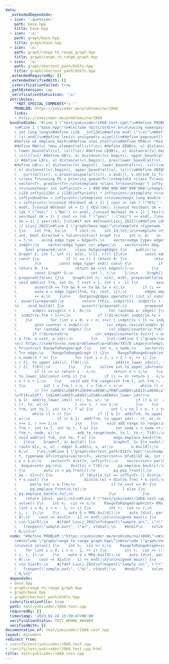 ```yaml
---
data:
  _extendedDependsOn:
  - icon: ':question:'
    path: base.hpp
    title: base.hpp
  - icon: ':x:'
    path: graph/base.hpp
    title: graph/base.hpp
  - icon: ':x:'
    path: graph/range_to_range_graph.hpp
    title: graph/range_to_range_graph.hpp
  - icon: ':x:'
    path: graph/shortest_path/01bfs.hpp
    title: graph/shortest_path/01bfs.hpp
  _extendedRequiredBy: []
  _extendedVerifiedWith: []
  _isVerificationFailed: true
  _pathExtension: cpp
  _verificationStatusIcon: ':x:'
  attributes:
    '*NOT_SPECIAL_COMMENTS*': ''
    PROBLEM: https://yukicoder.me/problems/no/1868
    links:
    - https://yukicoder.me/problems/no/1868
  bundledCode: "#line 1 \"test/yukicoder/1868.test.cpp\"\n#define PROBLEM \"https://yukicoder.me/problems/no/1868\"\
    \n#line 1 \"base.hpp\"\n#include <bits/stdc++.h>\n\nusing namespace std;\n\n#define\
    \ int long long\n#define i128 __int128\n#define endl \"\\n\"\n#define all(v) (v).begin(),\
    \ (v).end()\n#define len(v) unsigned(v.size())\n#define popcountll(x) __builtin_popcountll(x)\n\
    #define eb emplace_back\n#define stoi stoll\n\n#define MIN(v) *min_element(all(v))\n\
    #define MAX(v) *max_element(all(v))\n// #define GEQB(v, x) distance((v).begin(),\
    \ lower_bound(all(v), (x)))\n// #define LEQB(v, x) distance((v).begin(), prev(upper_bound(all(v),\
    \ (x))))\n// #define GB(v, x) distance((v).begin(), upper_bound(all(v), (x)))\n\
    // #define LB(v, x) distance((v).begin(), prev(lower_bound(all(v), (x))))\n\n\
    #define LB(v, x) distance((v).begin(), lower_bound(all(v), (x)))\n#define UB(v,\
    \ x) distance((v).begin(), upper_bound(all(v), (x)))\n#define UNIQUE(v) \\\n \
    \   sort(all(v)), v.erase(unique(all(v)), v.end()), v.shrink_to_fit()\n\ntemplate\
    \ <class T>\nusing PQ = priority_queue<T>;\ntemplate <class T>\nusing PQG = priority_queue<T,\
    \ vector<T>, greater<T>>;\n\ntemplate <class T>\nconstexpr T infty = 0;\ntemplate\
    \ <>\nconstexpr int infty<int> = 1'000'000'000'000'000'000;\ntemplate <>\nconstexpr\
    \ i128 infty<i128> = i128(infty<int>) * infty<int>;\ntemplate <>\nconstexpr double\
    \ infty<double> = infty<int>;\ntemplate <>\nconstexpr long double infty<long double>\
    \ = infty<int>;\n\nvoid YES(bool ok = 1) { cout << (ok ? \"YES\" : \"NO\") <<\
    \ endl; }\nvoid NO(bool ok = 1) { YES(!ok); }\nvoid Yes(bool ok = 1) { cout <<\
    \ (ok ? \"Yes\" : \"No\") << endl; }\nvoid No(bool ok = 1) { Yes(!ok); }\nvoid\
    \ yes(bool ok = 1) { cout << (ok ? \"yes\" : \"no\") << endl; }\nvoid no(bool\
    \ ok = 1) { yes(!ok); }\n\n#if not defined(Liucj_2022)\n#define LOG(...)\n#endif\
    \ // Liucj_2022\n#line 2 \"graph/base.hpp\"\n\ntemplate <typename T>\nstruct Edge\
    \ {\n    int frm, to;\n    T cost;\n    int id;\n};\n\ntemplate <typename T =\
    \ int, bool directed = false>\nstruct Graph {\n    int n, m;   \n    using cost_type\
    \ = T;\n    using edge_type = Edge<T>;\n    vector<edge_type> edges;\n    vector<int>\
    \ indptr;\n    vector<edge_type> csr_edges;\n    vector<int> deg, indeg, outdeg;\n\
    \    bool prepared;\n\n    class OutgoingEdges {\n    public:\n        OutgoingEdges(const\
    \ Graph* G, int l, int r): G(G), l(l), r(r) {}\n\n        const edge_type* begin()\
    \ const {\n            if (l == r) { return 0; }\n            return &G->csr_edges[l];\n\
    \        }\n        const edge_type* end() const {\n            if (l == r) {\
    \ return 0; }\n            return &G->csr_edges[r];\n        }\n    \n    private:\n\
    \        const Graph* G;\n        int l, r;\n    };\n\n    Graph(): n(0), m(0),\
    \ prepared(false) {}\n    Graph(int n): n(n), m(0), prepared(false) {}\n\n   \
    \ void add(int frm, int to, T cost = 1, int i = -1) {\n        assert(!prepared);\n\
    \        assert(0 <= frm && 0 <= to && to < n);\n        if (i == -1) i = m;\n\
    \        auto e = edge_type({frm, to, cost, i});\n        edges.emplace_back(e);\n\
    \        ++ m;\n    }\n\n    OutgoingEdges operator[] (int v) const {\n      \
    \  assert(prepared);\n        return {this, indptr[v], indptr[v + 1]};\n    }\n\
    \n    void build() {\n        assert(!prepared);\n        prepared = true;\n \
    \       indptr.assign(n + 1, 0);\n        for (auto&& e: edges) {\n          \
    \  indptr[e.frm + 1]++;\n            if (!directed) indptr[e.to + 1]++;\n    \
    \    }\n        for (int v = 0; v < n; ++v) { indptr[v + 1] += indptr[v]; }\n\
    \        auto counter = indptr;\n        csr_edges.resize(indptr.back() + 1);\n\
    \        for (auto&& e: edges) {\n        csr_edges[counter[e.frm]++] = e;\n \
    \       if (!directed)\n            csr_edges[counter[e.to]++] = edge_type({e.to,\
    \ e.frm, e.cost, e.id});\n        }\n    }\n};\n#line 3 \"graph/range_to_range_graph.hpp\"\
    \n// https://codeforces.com/problemset/problem/787/D Legacy\ntemplate <typename\
    \ T>\nstruct RangeToRangeGraph {\n    int n, n_node;\n    vector<tuple<int, int,\
    \ T>> edge;\n    RangeToRangeGraph () {}\n    RangeToRangeGraph(int n): n(n),\
    \ n_node(3 * n) {\n        for (int i = 2; i < 2 * n; ++ i) {\n            add(to_upper_idx(i\
    \ / 2), to_upper_idx(i), T(0));\n            add(to_lower_idx(i), to_lower_idx(i\
    \ / 2), T(0));\n        }\n    }\n    inline int to_upper_idx(const int& i) {\n\
    \        if (i >= n) return i - n;\n        return n + i;\n    }\n    inline int\
    \ to_lower_idx(const int& i) {\n        if (i >= n) return i - n;\n        return\
    \ n + n + i;\n    }\n    void add_frm_range(int frm_l, int frm_r, int to, T w)\
    \ {\n        int l = frm_l + n, r = frm_r + n;\n        while (l < r) {\n    \
    \        // l++ \u8981\u5BF9\u5E94\u4E0A\u7EBF\u6BB5\u6811\u4E0A\u7684\u8282\u70B9\
    \u7F16\u53F7, \u6240\u4EE5\u8981\u52A0\u4E0Ato_lower_idx()\n            if (l\
    \ & 1)  add(to_lower_idx(l ++), to, w); \n            if (r & 1)  add(to_lower_idx(--\
    \ r), to, w);\n            l >>= 1, r >>= 1;\n        }\n    }\n    void add_to_range(int\
    \ frm, int to_l, int to_r, T w) {\n        int l = to_l + n, r = to_r + n;\n \
    \       while (l < r) {\n            if (l & 1)  add(frm, to_upper_idx(l ++),\
    \ w);\n            if (r & 1)  add(frm, to_upper_idx(-- r), w);\n            l\
    \ >>= 1, r >>= 1;\n        }\n    }\n    void add_range_to_range(int frm_l, int\
    \ frm_r, int to_l, int to_r, T w) {\n        int node = n_node ++;\n        add_frm_range(frm_l,\
    \ frm_r, node, w);\n        add_to_range(node, to_l, to_r, T(0));\n    }\n   \
    \ void add(int frm, int to, T w) {\n        edge.emplace_back(frm, to, w);\n \
    \   }\n\n    Graph<T, 1> build() {\n        Graph<T, 1> G(n_node);\n        for\
    \ (auto &[u, v, w] : edge) G.add(u, v, w);\n        G.build();\n        return\
    \ G;\n    }\n};\n#line 3 \"graph/shortest_path/01bfs.hpp\"\n\ntemplate <typename\
    \ T, typename GT>\ntuple<vector<T>, vector<int>> bfs01(GT &G, int s) {\n    int\
    \ n = G.n;\n    vector<T> dist(n, infty<T>);\n    vector<int> par(n, -1);\n  \
    \  deque<int> pq;\n\n    dist[s] = T(0);\n    pq.emplace_back(s);\n    while (pq.size())\
    \ {\n        auto cv = pq.front();\n        pq.pop_front();\n        for (auto\
    \ &e : G[cv]) {\n            if (dist[e.to] == infty<T> || dist[e.to] > dist[e.frm]\
    \ + e.cost) {\n                dist[e.to] = dist[e.frm] + e.cost;\n          \
    \      par[e.to] = e.frm;\n                if (e.cost == 0) {\n              \
    \      pq.emplace_front(e.to);\n                } else {\n                   \
    \ pq.emplace_back(e.to);\n                }\n            }\n        }\n    }\n\
    \    return {dist, par};\n}\n#line 5 \"test/yukicoder/1868.test.cpp\"\n\nvoid\
    \ solve() {\n    int n;  cin >> n;\n    RangeToRangeGraph<int> RRG(n);\n    for\
    \ (int i = 0; i < n - 1; ++ i) {\n        int r;  cin >> r;\n        RRG.add_to_range(i,\
    \ i, r, 1);\n    }\n    auto G = RRG.build();\n    auto [dist, par] = bfs01<int>(G,\
    \ 0);\n    cout << dist[n - 1] << endl;\n}\n\nsigned main() {\n    ios::sync_with_stdio(false),\
    \ cin.tie(0);\n    #ifdef Liucj_2022\nfreopen(\"sample.in\", \"r\", stdin);\t\
    \   freopen(\"sample.out\", \"w\", stdout);\n    #endif\n    solve();\n    return\
    \ 0;\n}\n"
  code: "#define PROBLEM \"https://yukicoder.me/problems/no/1868\"\n#include \"base.hpp\"\
    \n#include \"graph/range_to_range_graph.hpp\"\n#include \"graph/shortest_path/01bfs.hpp\"\
    \n\nvoid solve() {\n    int n;  cin >> n;\n    RangeToRangeGraph<int> RRG(n);\n\
    \    for (int i = 0; i < n - 1; ++ i) {\n        int r;  cin >> r;\n        RRG.add_to_range(i,\
    \ i, r, 1);\n    }\n    auto G = RRG.build();\n    auto [dist, par] = bfs01<int>(G,\
    \ 0);\n    cout << dist[n - 1] << endl;\n}\n\nsigned main() {\n    ios::sync_with_stdio(false),\
    \ cin.tie(0);\n    #ifdef Liucj_2022\nfreopen(\"sample.in\", \"r\", stdin);\t\
    \   freopen(\"sample.out\", \"w\", stdout);\n    #endif\n    solve();\n    return\
    \ 0;\n}"
  dependsOn:
  - base.hpp
  - graph/range_to_range_graph.hpp
  - graph/base.hpp
  - graph/shortest_path/01bfs.hpp
  isVerificationFile: true
  path: test/yukicoder/1868.test.cpp
  requiredBy: []
  timestamp: '2023-02-24 15:59:47+08:00'
  verificationStatus: TEST_WRONG_ANSWER
  verifiedWith: []
documentation_of: test/yukicoder/1868.test.cpp
layout: document
redirect_from:
- /verify/test/yukicoder/1868.test.cpp
- /verify/test/yukicoder/1868.test.cpp.html
title: test/yukicoder/1868.test.cpp
---
```

